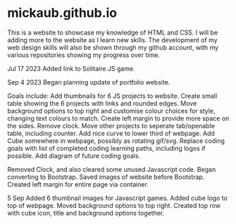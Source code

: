 # mickaub.github.io

This is a website to showcase my knowledge of HTML and CSS. I will be adding more to the website as I learn new skills.
The development of my web design skills will also be shown through my github account, with my various repositories showing my progress over time.

Jul 17 2023
Added link to Solitaire JS game.

Sep 4 2023
Began planning update of portfolio website.

Goals include:
Add thumbnails for 6 JS projects to website.
Create small table showing the 6 projects with links and rounded edges.
Move background options to top right and customise colour choices for style, changing text colours to match.
Create left margin to provide more space on the sides.
Remove clock.
Move other projects to seperate tab/openable table, including counter.
Add nice curve to lower third of webpage.
Add Cube somewhere in webpage, possibly as rotating gif/svg.
Replace coding goals with list of completed coding learning paths, including logos if possible.
Add diagram of future coding goals.

Removed Clock, and also cleared some unused Javascript code.
Began converting to Bootstrap.
Saved images of website before Bootstrap.
Created left margin for entire page via container.

5 Sep
Added 6 thumbnail images for Javascript games.
Added cube logo to top of webpage.
Moved background options to top right.
Created top row with cube icon, title and background options together.